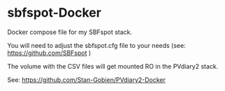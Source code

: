 # sbfspot-Docker

Docker compose file for my SBFspot stack.

You will need to adjust the sbfspot.cfg file to your needs (see: https://github.com/SBFspot )

The volume with the CSV files will get mounted RO in the PVdiary2 stack.


See: https://github.com/Stan-Gobien/PVdiary2-Docker
